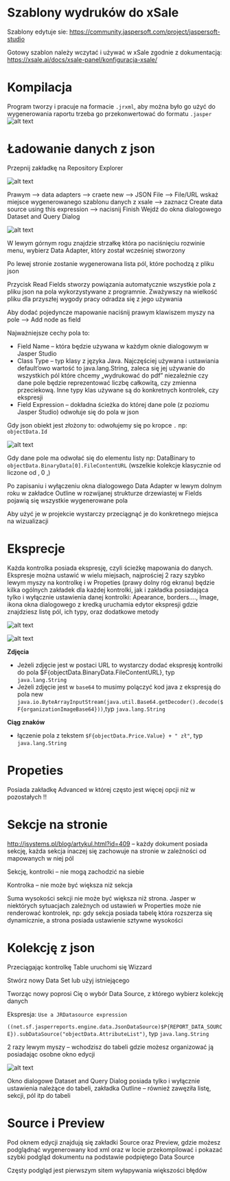 # Szablony wydruków do xSale

Szablony edytuje sie: https://community.jaspersoft.com/project/jaspersoft-studio

Gotowy szablon należy wczytać i używać w xSale zgodnie z dokumentacją: https://xsale.ai/docs/xsale-panel/konfiguracja-xsale/

# Kompilacja
Program tworzy i pracuje na formacie `.jrxml`, aby można było go użyć do wygenerowania raportu trzeba go przekonwertować do formatu `.jasper`
![alt text](https://intranet.futuriti.pl/wp-content/uploads/2019/12/Konvertowanie-do-jasper-1.jpg)

# Ładowanie danych z json
Przepnij zakładkę na Repository Explorer

![alt text](https://intranet.futuriti.pl/wp-content/uploads/2019/12/ladowanie-danych1.jpg)

Prawym –> data adapters –> craete new –> JSON File –> File/URL wskaż miejsce wygenerowanego szablonu danych z xsale –> zaznacz Create data source using this expression –> nacisnij Finish
Wejdź do okna dialogowego Dataset and Query Dialog

![alt text](https://intranet.futuriti.pl/wp-content/uploads/2019/12/ladowanie-danych2.jpg)

W lewym górnym rogu znajdzie strzałkę która po naciśnięciu rozwinie menu, wybierz Data Adapter, który został wcześniej stworzony

Po lewej stronie zostanie wygenerowana lista pól, które pochodzą z pliku json

Przycisk Read Fields stworzy powiązania automatycznie wszystkie pola z pliku json na pola wykorzystywane z programnie. Zważywszy na wielkość pliku dla przyszłej wygody pracy odradza się z jego używania

Aby dodać pojedyncze mapowanie naciśnij prawym klawiszem myszy na pole –> Add node as field

Najważniejsze cechy pola to:
  * Field Name – która będzie używana w każdym oknie dialogowym w Jasper Studio
  * Class Type – typ klasy z języka Java. Najczęściej używana i ustawiania default’owo wartość to java.lang.String, zaleca się jej używanie do wszystkich pól które chcemy „wydrukować do pdf” niezależnie czy dane pole będzie reprezentować liczbę całkowitą, czy zmienna przeciekową. Inne typy klas używane są do konkretnych kontrolek, czy ekspresji
  * Field Expression – dokładna ścieżka do której dane pole (z poziomu Jasper Studio) odwołuje się do pola w json
  
Gdy json obiekt jest złożony to: odwołujemy się po kropce ```.``` np: ```objectData.Id```

![alt text](https://intranet.futuriti.pl/wp-content/uploads/2019/12/ladowanie-danych3.jpg)

Gdy dane pole ma odwołać się do elementu listy np: DataBinary to ```objectData.BinaryData[0].FileContentURL``` (wszelkie kolekcje klasycznie od liczone od ‚ 0 ‚)

Po zapisaniu i wyłączeniu okna dialogowego Data Adapter w lewym dolnym roku w zakładce Outline w rozwijanej strukturze drzewiastej w Fields pojawią się wszystkie wygenerowane pola

Aby użyć je w projekcie wystarczy przeciągnąć je do konkretnego miejsca na wizualizacji

# Eksprecje

Każda kontrolka posiada ekspresję, czyli ścieżkę mapowania do danych. Ekspresje można ustawić w wielu miejsach, najprościej 2 razy szybko lewym myszy na kontrolkę i w Propeties (prawy dolny róg ekranu) będzie kilka ogólnych zakładek dla każdej kontrolki, jak i zakładka posiadająca tylko i wyłącznie ustawienia danej kontrolki: Apearance, borders…., Image, ikona okna dialogowego z kredką uruchamia edytor ekspresji gdzie znajdziesz listę pól, ich typy, oraz dodatkowe metody

![alt text](https://intranet.futuriti.pl/wp-content/uploads/2019/12/ekspresja1-1.jpg)

![alt text](https://intranet.futuriti.pl/wp-content/uploads/2019/12/ekspresja2-1.jpg)

**Zdjęcia**

* Jeżeli zdjęcie jest w postaci URL to wystarczy dodać ekspresję kontrolki do pola $F{objectData.BinaryData.FileContentURL}, typ ```java.lang.String```
* Jeżeli zdjęcie jest w ```base64``` to musimy polączyć kod java z ekspresją do pola new ```java.io.ByteArrayInputStream(java.util.Base64.getDecoder().decode($F{organizationImageBase64}))```,typ ```java.lang.String```

**Ciąg znaków**

* łączenie pola z tekstem ```$F{objectData.Price.Value} + " zł"```, typ ```java.lang.String```

# Propeties

Posiada zakładkę Advanced w której często jest więcej opcji niż w pozostałych !!

# Sekcje na stronie
http://jsystems.pl/blog/artykul.html?id=409 – każdy dokument posiada sekcję, każda sekcja inaczej się zachowuje na stronie w zależności od mapowanych w niej pól

Sekcję, kontrolki – nie mogą zachodzić na siebie

Kontrolka – nie może być większa niż sekcja

Suma wysokości sekcji nie może być większa niż strona. Jasper w niektórych sytuacjach zależnych od ustawień w Properties może nie renderować kontrolek, np: gdy sekcja posiada tabelę która rozszerza się dynamicznie, a strona posiada ustawienie sztywne wysokości

# Kolekcję z json

Przeciągając kontrolkę Table uruchomi się Wizzard

Stwórz nowy Data Set lub użyj istniejącego

Tworząc nowy poprosi Cię o wybór Data Source, z którego wybierz kolekcję danych

Ekspresja: ```Use a JRDatasource expression```

```((net.sf.jasperreports.engine.data.JsonDataSource)$P{REPORT_DATA_SOURCE}).subDataSource("objectData.AttributeList")```, typ ```java.lang.String```

2 razy lewym myszy – wchodzisz do tabeli gdzie możesz organizować ją posiadając osobne okno edycji

![alt text](https://intranet.futuriti.pl/wp-content/uploads/2019/12/tabela1.jpg)

Okno dialogowe Dataset and Query Dialog posiada tylko i wyłącznie ustawienia należące do tabeli, zakładka Outline – również zawęziła listę, sekcji, pól itp do tabeli

# Source i Preview

Pod oknem edycji znajdują się zakładki Source oraz Preview, gdzie możesz podglądnąć wygenerowany kod xml oraz w locie przekompilować i pokazać szybki podgląd dokumentu na podstawie podpiętego Data Source

Częsty podgląd jest pierwszym sitem wyłapywania większości błędów
